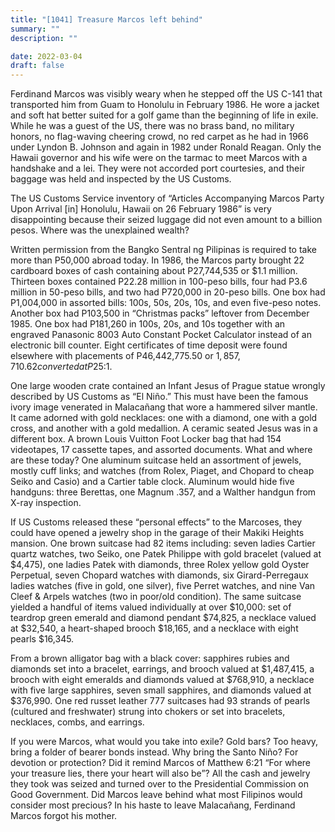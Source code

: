 ```yaml
---
title: "[1041] Treasure Marcos left behind"
summary: ""
description: ""

date: 2022-03-04
draft: false
---
```


Ferdinand Marcos was visibly weary when he stepped off the US C-141 that transported him from Guam to Honolulu in February 1986. He wore a jacket and soft hat better suited for a golf game than the beginning of life in exile. While he was a guest of the US, there was no brass band, no military honors, no flag-waving cheering crowd, no red carpet as he had in 1966 under Lyndon B. Johnson and again in 1982 under Ronald Reagan. Only the Hawaii governor and his wife were on the tarmac to meet Marcos with a handshake and a lei. They were not accorded port courtesies, and their baggage was held and inspected by the US Customs.

The US Customs Service inventory of “Articles Accompanying Marcos Party Upon Arrival [in] Honolulu, Hawaii on 26 February 1986” is very disappointing because their seized luggage did not even amount to a billion pesos. Where was the unexplained wealth?

Written permission from the Bangko Sentral ng Pilipinas is required to take more than P50,000 abroad today. In 1986, the Marcos party brought 22 cardboard boxes of cash containing about P27,744,535 or $1.1 million. Thirteen boxes contained P22.28 million in 100-peso bills, four had P3.6 million in 50-peso bills, and two had P720,000 in 20-peso bills. One box had P1,004,000 in assorted bills: 100s, 50s, 20s, 10s, and even five-peso notes. Another box had P103,500 in “Christmas packs” leftover from December 1985. One box had P181,260 in 100s, 20s, and 10s together with an engraved Panasonic 8003 Auto Constant Pocket Calculator instead of an electronic bill counter. Eight certificates of time deposit were found elsewhere with placements of P46,442,775.50 or $1,857,710.62 converted at P25:$1.

One large wooden crate contained an Infant Jesus of Prague statue wrongly described by US Customs as “El Niño.” This must have been the famous ivory image venerated in Malacañang that wore a hammered silver mantle. It came adorned with gold necklaces: one with a diamond, one with a gold cross, and another with a gold medallion. A ceramic seated Jesus was in a different box. A brown Louis Vuitton Foot Locker bag that had 154 videotapes, 17 cassette tapes, and assorted documents. What and where are these today? One aluminum suitcase held an assortment of jewels, mostly cuff links; and watches (from Rolex, Piaget, and Chopard to cheap Seiko and Casio) and a Cartier table clock. Aluminum would hide five handguns: three Berettas, one Magnum .357, and a Walther handgun from X-ray inspection.

If US Customs released these “personal effects” to the Marcoses, they could have opened a jewelry shop in the garage of their Makiki Heights mansion. One brown suitcase had 82 items including: seven ladies Cartier quartz watches, two Seiko, one Patek Philippe with gold bracelet (valued at $4,475), one ladies Patek with diamonds, three Rolex yellow gold Oyster Perpetual, seven Chopard watches with diamonds, six Girard-Perregaux ladies watches (five in gold, one silver), five Perret watches, and nine Van Cleef & Arpels watches (two in poor/old condition). The same suitcase yielded a handful of items valued individually at over $10,000: set of teardrop green emerald and diamond pendant $74,825, a necklace valued at $32,540, a heart-shaped brooch $18,165, and a necklace with eight pearls $16,345.

From a brown alligator bag with a black cover: sapphires rubies and diamonds set into a bracelet, earrings, and brooch valued at $1,487,415, a brooch with eight emeralds and diamonds valued at $768,910, a necklace with five large sapphires, seven small sapphires, and diamonds valued at $376,990. One red russet leather 777 suitcases had 93 strands of pearls (cultured and freshwater) strung into chokers or set into bracelets, necklaces, combs, and earrings.

If you were Marcos, what would you take into exile? Gold bars? Too heavy, bring a folder of bearer bonds instead. Why bring the Santo Niño? For devotion or protection? Did it remind Marcos of Matthew 6:21 “For where your treasure lies, there your heart will also be”? All the cash and jewelry they took was seized and turned over to the Presidential Commission on Good Government. Did Marcos leave behind what most Filipinos would consider most precious? In his haste to leave Malacañang, Ferdinand Marcos forgot his mother.

